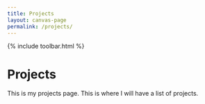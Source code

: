 ```yaml
---
title: Projects
layout: canvas-page
permalink: /projects/
---
```

{% include toolbar.html %}

# Projects

This is my projects page. This is where I will have a list of projects.

<script type="module" src="/assets/js/gol.js"></script>